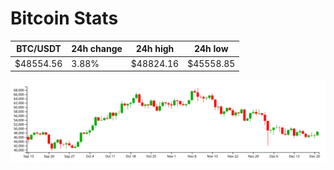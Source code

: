# Bitcoin Stats

BTC/USDT|24h change|24h high|24h low|
|---|---|---|---|
|$48554.56|3.88%|$48824.16|$45558.85|

<img src="./chart.svg">
